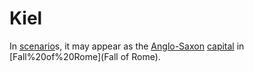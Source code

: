 # Kiel

In [scenario](scenario)s, it may appear as the [Anglo-Saxon](Anglo-Saxon) [capital](capital) in [Fall%20of%20Rome](Fall of Rome).